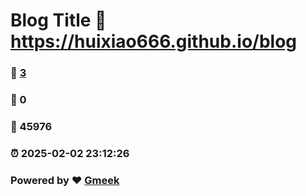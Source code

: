 # Blog Title :link: https://huixiao666.github.io/blog 
### :page_facing_up: [3](https://huixiao666.github.io/blog/tag.html) 
### :speech_balloon: 0 
### :hibiscus: 45976 
### :alarm_clock: 2025-02-02 23:12:26 
### Powered by :heart: [Gmeek](https://github.com/Meekdai/Gmeek)
